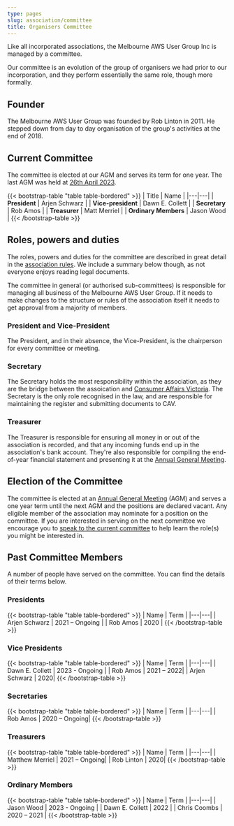 ```yaml
---
type: pages
slug: association/committee
title: Organisers Committee
---
```


Like all incorporated associations, the Melbourne AWS User Group Inc is managed by a committee.

Our committee is an evolution of the group of organisers we had prior to our incorporation, and they perform essentially the same role, though more formally.

## Founder
The Melbourne AWS User Group was founded by Rob Linton in 2011. He stepped down from day to day organisation of the group's activities at the end of 2018.

## Current Committee

The committee is elected at our AGM and serves its term for one year. The last AGM was held at [26th April 2023](/association/minutes/2023-agm).


{{< bootstrap-table "table table-bordered" >}}
| Title | Name |
|---|---|
| **President** | Arjen Schwarz |
| **Vice-president** | Dawn E. Collett |
| **Secretary** | Rob Amos |
| **Treasurer** | Matt Merriel |
| **Ordinary Members** | Jason Wood |
{{< /bootstrap-table >}}

## Roles, powers and duties

The roles, powers and duties for the committee are described in great detail in the [association rules](/association/rules). We include a summary below though, as not everyone enjoys reading legal documents.

The committee in general (or authorised sub-committees) is responsible for managing all business of the Melbourne AWS User Group. If it needs to make changes to the structure or rules of the association itself it needs to get approval from a majority of members.

### President and Vice-President
The President, and in their absence, the Vice-President, is the chairperson for every committee or meeting.

### Secretary
The Secretary holds the most responsibility within the association, as they are the bridge between the assoication and [Consumer Affairs Victoria](https://consumer.vic.gov.au/). The Secretary is the only role recognised in the law, and are responsible for maintaining the register and submitting documents to CAV.

### Treasurer
The Treasurer is responsible for ensuring all money in or out of the association is recorded, and that any incoming funds end up in the association's bank account. They're also responsible for compiling the end-of-year financial statement and presenting it at the [Annual General Meeting](/association/meetings).

## Election of the Committee

The committee is elected at an [Annual General Meeting](/association/meetings) (AGM) and serves a one year term until the next AGM and the positions are declared vacant. Any eligible member of the association may nominate for a position on the committee. If you are interested in serving on the next committee we encourage you to [speak to the current committee](/contact) to help learn the role(s) you might be interested in.

## Past Committee Members
A number of people have served on the committee. You can find the details of their terms below.

### Presidents

{{< bootstrap-table "table table-bordered" >}}
| Name | Term |
|---|---|
| Arjen Schwarz	| 2021 – Ongoing |
| Rob Amos | 2020 |
{{< /bootstrap-table >}}

### Vice Presidents

{{< bootstrap-table "table table-bordered" >}}
| Name | Term |
|---|---|
| Dawn E. Collett | 2023 - Ongoing |
| Rob Amos | 2021 – 2022|
| Arjen Schwarz | 2020|
{{< /bootstrap-table >}}

### Secretaries

{{< bootstrap-table "table table-bordered" >}}
| Name | Term |
|---|---|
| Rob Amos | 2020 – Ongoing|
{{< /bootstrap-table >}}

### Treasurers

{{< bootstrap-table "table table-bordered" >}}
| Name | Term |
|---|---|
| Matthew Merriel | 2021 – Ongoing|
| Rob Linton	| 2020|
{{< /bootstrap-table >}}

### Ordinary Members

{{< bootstrap-table "table table-bordered" >}}
| Name | Term |
|---|---|
| Jason Wood | 2023 - Ongoing |
| Dawn E. Collett | 2022 |
| Chris Coombs | 2020 – 2021 |
{{< /bootstrap-table >}}
